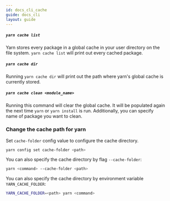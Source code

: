 ```yaml
---
id: docs_cli_cache
guide: docs_cli
layout: guide
---
```


##### `yarn cache list` <a class="toc" id="toc-yarn-cache-list" href="#toc-yarn-cache-list"></a>

Yarn stores every package in a global cache in your user directory on the file
system. `yarn cache list` will print out every cached package.

##### `yarn cache dir` <a class="toc" id="toc-yarn-cache-dir" href="#toc-yarn-cache-dir"></a>

Running `yarn cache dir` will print out the path where yarn's global cache is currently stored.

##### `yarn cache clean <module_name>` <a class="toc" id="toc-yarn-cache-clean" href="#toc-yarn-cache-clean"></a>

Running this command will clear the global cache. It will be populated again the
next time `yarn` or `yarn install` is run. Additionally, you can specify name of package you want to clean.

### Change the cache path for yarn <a class="toc" id="toc-change-the-cache-path-for-yarn" href="#toc-change-the-cache-path-for-yarn"></a>

Set `cache-folder` config value to configure the cache directory.
```sh
yarn config set cache-folder <path>
```

You can also specify the cache directory by flag `--cache-folder`:
```sh
yarn <command> --cache-folder <path>
```

You can also specify the cache directory by environment variable `YARN_CACHE_FOLDER`:
```sh
YARN_CACHE_FOLDER=<path> yarn <command>
```

